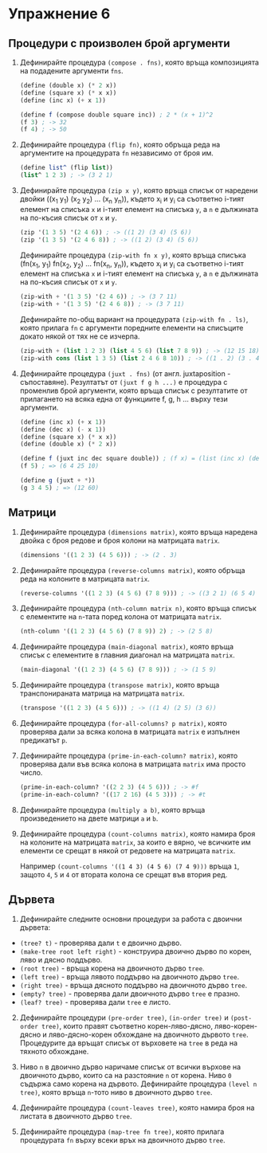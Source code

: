 Упражнение 6
============

Процедури с произволен брой аргументи
-------------------------------------

1. Дефинирайте процедура `(compose . fns)`, която връща композицията на
подадените аргументи `fns`.

   ```scheme
   (define (double x) (* 2 x))
   (define (square x) (* x x))
   (define (inc x) (+ x 1))

   (define f (compose double square inc)) ; 2 * (x + 1)^2
   (f 3) ; -> 32
   (f 4) ; -> 50
   ```

2. Дефинирайте процедура `(flip fn)`, която обръща реда на аргументите на
процедурата `fn` независимо от броя им.

   ```scheme
   (define list^ (flip list))
   (list^ 1 2 3) ; -> (3 2 1)
   ```

3. Дефинирайте процедура `(zip x y)`, която връща списък от наредени двойки
((x<sub>1</sub> y<sub>1</sub>) (x<sub>2</sub> y<sub>2</sub>) ... (x<sub>n</sub>
y<sub>n</sub>)), където x<sub>i</sub> и y<sub>i</sub> са съответно i-тият
елемент на списъка `x` и i-тият елемент на списъка `y`, а `n` е дължината на
по-късия списък от `x` и `y`.

   ```scheme
   (zip '(1 3 5) '(2 4 6)) ; -> ((1 2) (3 4) (5 6))
   (zip '(1 3 5) '(2 4 6 8)) ; -> ((1 2) (3 4) (5 6))
   ```

   Дефинирайте процедура `(zip-with fn x y)`, която връща списъка
   (fn(x<sub>1</sub>, y<sub>1</sub>) fn(x<sub>2</sub>, y<sub>2</sub>) ...
   fn(x<sub>n</sub>, y<sub>n</sub>)), където x<sub>i</sub> и y<sub>i</sub> са
   съответно i-тият елемент на списъка `x` и i-тият елемент на списъка `y`, а
   `n` е дължината на по-късия списък от `x` и `y`.

   ```scheme
   (zip-with + '(1 3 5) '(2 4 6)) ; -> (3 7 11)
   (zip-with + '(1 3 5) '(2 4 6 8)) ; -> (3 7 11)
   ```

   Дефинирайте по-общ вариант на процедурата `(zip-with fn . ls)`, която прилага
   `fn` с аргументи поредните елементи на списъците докато някой от тях не се
   изчерпа.

   ```scheme
   (zip-with + (list 1 2 3) (list 4 5 6) (list 7 8 9)) ; -> (12 15 18)
   (zip-with cons (list 1 3 5) (list 2 4 6 8 10)) ; -> ((1 . 2) (3 . 4) (5 . 6))
   ```

4. Дефинирайте процедура `(juxt . fns)` (от англ. juxtaposition - съпоставяне).
Резултатът от `(juxt f g h ...)` e процедура с променлив брой аргументи, която
връща списък с резултатите от прилагането на всяка една от функциите f, g, h ...
върху тези аргументи.

   ```scheme
   (define (inc x) (+ x 1))
   (define (dec x) (- x 1))
   (define (square x) (* x x))
   (define (double x) (* 2 x))

   (define f (juxt inc dec square double)) ; (f x) = (list (inc x) (dec x) (square x) (double x))
   (f 5) ; => (6 4 25 10)

   (define g (juxt + *))
   (g 3 4 5) ; => (12 60)
   ```

Матрици
-------

1. Дефинирайте процедура `(dimensions matrix)`, която връща наредена двойка с
броя редове и броя колони на матрицата `matrix`.

   ```scheme
   (dimensions '((1 2 3) (4 5 6))) ; -> (2 . 3)
   ```

2. Дефинирайте процедура `(reverse-columns matrix)`, която обръща реда на
колоните в матрицата `matrix`.

   ```scheme
   (reverse-columns '((1 2 3) (4 5 6) (7 8 9))) ; -> ((3 2 1) (6 5 4) (9 8 7))
   ```

3. Дефинирайте процедура `(nth-column matrix n)`, която връща списък с
елементите на `n`-тата поред колона от матрицата `matrix`.

   ```scheme
   (nth-column '((1 2 3) (4 5 6) (7 8 9)) 2) ; -> (2 5 8)
   ```

4. Дефинирайте процедура `(main-diagonal matrix)`, която връща списък с
елементите в главния диагонал на матрицата `matrix`.

   ```scheme
   (main-diagonal '((1 2 3) (4 5 6) (7 8 9))) ; -> (1 5 9)
   ```

5. Дефинирайте процедура `(transpose matrix)`, която връща транспонираната
матрица на матрицата `matrix`.

   ```scheme
   (transpose '((1 2 3) (4 5 6))) ; -> ((1 4) (2 5) (3 6))
   ```

6. Дефинирайте процедура `(for-all-columns? p matrix)`, която проверява дали за
всяка колона в матрицата `matrix` е изпълнен предикатът `p`.

7. Дефинирайте процедура `(prime-in-each-column? matrix)`, която проверява дали
във всяка колона в матрицата `matrix` има просто число.

   ```scheme
   (prime-in-each-column? '((2 2 3) (4 5 6))) ; -> #f
   (prime-in-each-column? '((17 2 16) (4 5 3))) ; -> #t
   ```

8. Дефинирайте процедура `(multiply a b)`, която връща произведението на двете
матрици `a` и `b`.

9. Дефинирайте процедура `(count-columns matrix)`, която намира броя на колоните
на матрицата `matrix`, за които е вярно, че всичките им елементи се срещат в
някой от редовете на матрицата `matrix`.

   Например `(count-columns '((1 4 3) (4 5 6) (7 4 9)))` връща `1`,
   защото `4`, `5` и `4` от втората колона се срещат във втория ред.

Дървета
-------

1. Дефинирайте следните основни процедури за работа с двоични дървета:
* `(tree? t)` - проверява дали `t` е двоично дърво.
* `(make-tree root left right)` - конструира двоично дърво по корен, ляво и
дясно поддърво.
* `(root tree)` - връща корена на двоичното дърво `tree`.
* `(left tree)` - връща лявото поддърво на двоичното дърво `tree`.
* `(right tree)` - връща дясното поддърво на двоичното дърво `tree`.
* `(empty? tree)` - проверява дали двоичното дърво `tree` е празно.
* `(leaf? tree)` - проверява дали `tree` е листо.

2. Дефинирайте процедури `(pre-order tree)`, `(in-order tree)` и
`(post-order tree)`, които правят съответно корен-ляво-дясно, ляво-корен-дясно и
ляво-дясно-корен обхождане на двоичното дървото `tree`. Процедурите да връщат
списък от върховете на `tree` в реда на тяхното обхождане.

3. Ниво `n` в двоично дърво наричаме списък от всички върхове на двоичното
дърво, които са на разстояние `n` от корена. Ниво `0` съдържа само корена на
дървото. Дефинирайте процедура `(level n tree)`, която връща `n`-тото ниво в
двоичното дърво `tree`.

4. Дефинирайте процедура `(count-leaves tree)`, която намира броя на листата в
двоичното дърво `tree`.

5. Дефинирайте процедура `(map-tree fn tree)`, която прилага процедурата `fn`
върху всеки връх на двоичното дърво `tree`.
